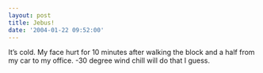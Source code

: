 ```yaml
---
layout: post
title: Jebus!
date: '2004-01-22 09:52:00'
---
```


It’s cold. My face hurt for 10 minutes after walking the block and a half from my car to my office. -30 degree wind chill will do that I guess.